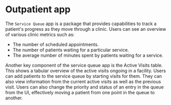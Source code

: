 # Outpatient app

The `Service Queue` app is a package that provides capabilities to track a patient's progress as they move through a clinic. Users can see an overview of various clinic metrics such as:

- The number of scheduled appointments.
- The number of patients waiting for a particular service.
- The average number of minutes spent by patients waiting for a service.

Another key component of the service queue app is the Active Visits table. This shows a tabular overview of the active visits ongoing in a facility. Users can add patients to the service queue by starting visits for them. They can also view information from the current active visits as well as the previous visit. Users can also change the priority and status of an entry in the queue from the UI, effectively moving a patient from one point in the queue to another.
